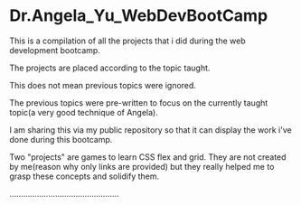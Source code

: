 # Dr.Angela_Yu_WebDevBootCamp

This is a compilation of all the projects that i did during the web development bootcamp.

The projects are placed according to the topic taught.

This does not mean previous topics were ignored.

The previous topics were pre-written to focus on the currently taught topic(a very good technique of Angela).

I am sharing this via my public repository so that it can display the work i've done during this bootcamp.

Two "projects" are games to learn CSS flex and grid. They are not created by me(reason why only links are provided) but they really helped me to grasp these concepts and solidify them.

................................................